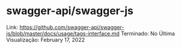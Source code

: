 # swagger-api/swagger-js

Link: https://github.com/swagger-api/swagger-js/blob/master/docs/usage/tags-interface.md
Terminado: No
Última Visualização: February 17, 2022